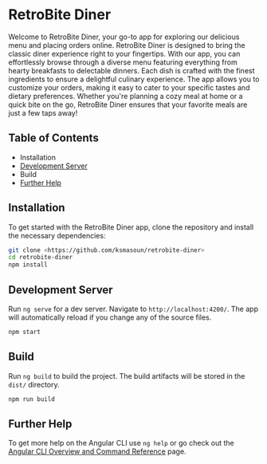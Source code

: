 # RetroBite Diner

Welcome to RetroBite Diner, your go-to app for exploring our delicious menu and placing orders online. RetroBite Diner is designed to bring the classic diner experience right to your fingertips. With our app, you can effortlessly browse through a diverse menu featuring everything from hearty breakfasts to delectable dinners. Each dish is crafted with the finest ingredients to ensure a delightful culinary experience. The app allows you to customize your orders, making it easy to cater to your specific tastes and dietary preferences. Whether you're planning a cozy meal at home or a quick bite on the go, RetroBite Diner ensures that your favorite meals are just a few taps away!

## Table of Contents

- Installation
- [Development Server](#development-server)
- Build
- [Further Help](#further-help)

## Installation

To get started with the RetroBite Diner app, clone the repository and install the necessary dependencies:

```sh
git clone <https://github.com/ksmasoun/retrobite-diner>
cd retrobite-diner
npm install
```

## Development Server

Run `ng serve` for a dev server. Navigate to `http://localhost:4200/`. The app will automatically reload if you change any of the source files.

```sh
npm start
```

## Build

Run `ng build` to build the project. The build artifacts will be stored in the `dist/` directory.

```sh
npm run build
```

## Further Help

To get more help on the Angular CLI use `ng help` or go check out the [Angular CLI Overview and Command Reference](https://angular.io/cli) page.